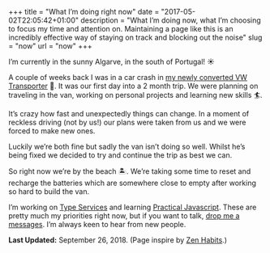 +++
title = "What I’m doing right now"
date = "2017-05-02T22:05:42+01:00"
description = "What I’m doing now, what I’m choosing to focus my time and attention on. Maintaining a page like this is an incredibly effective way of staying on track and blocking out the noise"
slug = "now"
url = "now"
+++

I’m currently in the sunny Algarve, in the south of Portugal! ☀️

A couple of weeks back I was in a car crash in [my newly converted VW Transporter](https://www.instagram.com/catcherontheroad_/) 🚐. It was our first day into a 2 month trip. We were planning on traveling in the van, working on personal projects and learning new skills 🏄‍.

It’s crazy how fast and unexpectedly things can change. In a moment of reckless driving (not by us!) our plans were taken from us and we were forced to make new ones.

Luckily we’re both fine but sadly the van isn’t doing so well. Whilst he’s being fixed we decided to try and continue the trip as best we can.

So right now we’re by the beach 🏝. We’re taking some time to reset and recharge the batteries which are somewhere close to empty after working so hard to build the van.

I’m working on [Type Services](https://typeservices.co/) and learning [Practical Javascript](https://watchandcode.com/p/practical-javascript). These are pretty much my priorities right now, but if you want to talk, [drop me a messages](/contact/). I’m always keen to hear from new people.


**Last Updated:** September 26, 2018. (Page inspire by [Zen Habits](https://zenhabits.net/now/).)
